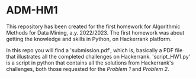 # ADM-HM1
This repository has been created for the first homework for Algorithmic Methods for Data Mining, a.y. 2022/2023.
The first homework was about getting the knowledge and skills in Python, on Hackerrank platform.

In this repo you will find a 'submission.pdf', which is, basically a PDF file that illustrates all the completed challenges on Hackerrank.
'script_HW1.py' is a script in python that contains all the solutions from Hackerrank's challenges, both those requested for the _Problem 1_ and _Problem 2_.

